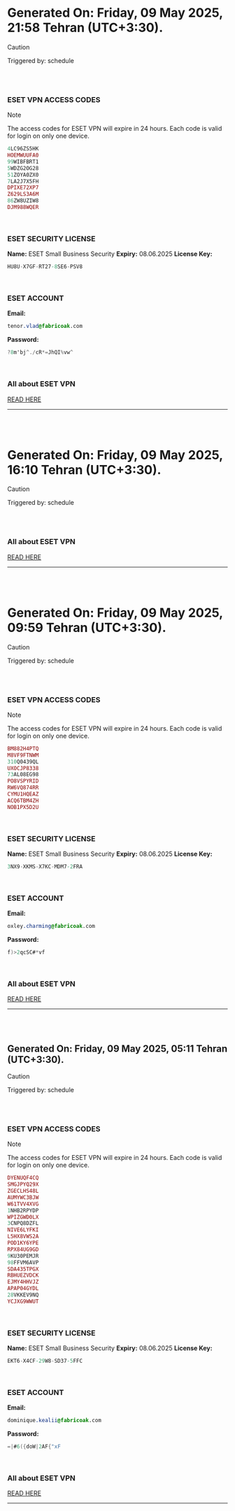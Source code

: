 # Generated On: Friday, 09 May 2025, 21:58 Tehran (UTC+3:30).

> [!CAUTION]
> Triggered by: schedule

<br><br>

### ESET VPN ACCESS CODES

> [!NOTE]
> The access codes for ESET VPN will expire in 24 hours.
> Each code is valid for login on only one device.

```ruby
4LC96ZS5HK
HOEMWUUFA0
99WIBFBRT1
5WDZG2OG28
51ZOYA0ZX0
7LA2J7X5FH
DPIXE72XP7
Z629LS3A6M
86ZW8UZIW8
DJM988WQER
```

<br>

### ESET SECURITY LICENSE

**Name:** ESET Small Business Security
**Expiry:** 08.06.2025
**License Key:**

```POV-Ray SDL
HU8U-X7GF-RT27-8SE6-PSV8
```

<br>

### ESET ACCOUNT

**Email:**

```CSS
tenor.vlad@fabricoak.com
```

**Password:**

```POV-Ray SDL
?8m'bj^./cR*=JhQI%vw^
```

<br>

### All about ESET VPN

[READ HERE](https://t.me/F_NiREvil/2113)

---

<br><br>

# Generated On: Friday, 09 May 2025, 16:10 Tehran (UTC+3:30).

> [!CAUTION]
> Triggered by: schedule

<br><br>

### All about ESET VPN

[READ HERE](https://t.me/F_NiREvil/2113)

---

<br><br>

# Generated On: Friday, 09 May 2025, 09:59 Tehran (UTC+3:30).

> [!CAUTION]
> Triggered by: schedule

<br><br>

### ESET VPN ACCESS CODES

> [!NOTE]
> The access codes for ESET VPN will expire in 24 hours.
> Each code is valid for login on only one device.

```ruby
BM882H4PTQ
M8VF9FTNWM
310Q0439QL
UXOCJP8338
73AL08EG98
PO8VSPYRID
RW6VQ874RR
CYMU1HQEAZ
ACQ6TBM4ZH
NOB1PX5D2U
```

<br>

### ESET SECURITY LICENSE

**Name:** ESET Small Business Security
**Expiry:** 08.06.2025
**License Key:**

```POV-Ray SDL
3NX9-XKMS-X7KC-MDM7-2FRA
```

<br>

### ESET ACCOUNT

**Email:**

```CSS
oxley.charming@fabricoak.com
```

**Password:**

```POV-Ray SDL
f)>2qcSC#*vf
```

<br>

### All about ESET VPN

[READ HERE](https://t.me/F_NiREvil/2113)

---

<br><br>

## Generated On: Friday, 09 May 2025, 05:11 Tehran (UTC+3:30).

> [!CAUTION]
> Triggered by: schedule

<br><br>

### ESET VPN ACCESS CODES

> [!NOTE]
> The access codes for ESET VPN will expire in 24 hours.
> Each code is valid for login on only one device.

```ruby
DYENUQF4CQ
SMGJPYQ29X
ZGECLHS48L
AUMYWC3BJW
W61TVV4XVG
1NHB2RPYDP
WPIZGWD0LX
3CNPQ8DZFL
NIVE6LYFKI
L5HX8VWS2A
POD1KY6YPE
RPX84UG9GD
9KU30PEMJR
98FFVM6AVP
SDA435TPGX
RBHUEZVDCK
EJMY4HHVJZ
APAP04GYDL
28VKKEV9NQ
YCJXG9WWUT
```

<br>

### ESET SECURITY LICENSE

**Name:** ESET Small Business Security
**Expiry:** 08.06.2025
**License Key:**

```POV-Ray SDL
EKT6-X4CF-29W8-SD37-5FFC
```

<br>

### ESET ACCOUNT

**Email:**

```CSS
dominique.kealii@fabricoak.com
```

**Password:**

```POV-Ray SDL
=|#6({doW|2AF{"xF
```

<br>

### All about ESET VPN

[READ HERE](https://t.me/F_NiREvil/2113)

---

<br><br>
